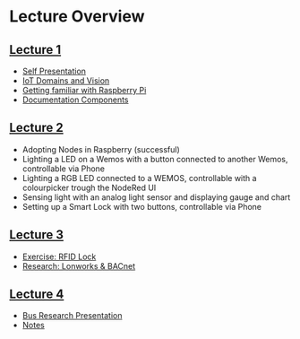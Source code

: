 # Lecture Overview
## [Lecture 1](./Lecture%201)
- [Self Presentation](https://github.com/AdaLollA/HnB-Automation/blob/develop/0%20-%20Introduction/whois/who%20is%20Lorenz.md)
- [IoT Domains and Vision](https://github.com/AdaLollA/HnB-Automation/blob/develop/1%20-%20Lecture/Lecture%20Lorenz/Lecture%201/bbt%20-%20siemens%20-%20bosch.md)
- [Getting familiar with Raspberry Pi](https://github.com/AdaLollA/HnB-Automation/blob/develop/1%20-%20Lecture/Lecture%20Lorenz/Lecture%201/hello%20world%20notes.md)
- [Documentation Components](https://github.com/AdaLollA/HnB-Automation/blob/develop/1%20-%20Lecture/Lecture%20Lorenz/Lecture%201/hello%20world%20notes.md)

## [Lecture 2](https://github.com/AdaLollA/HnB-Automation/tree/develop/1%20-%20Lecture/Lecture%20Iris/Lecture%202)
- Adopting Nodes in Raspberry (successful)
- Lighting a LED on a Wemos with a button connected to another Wemos, controllable via Phone
- Lighting a RGB LED connected to a WEMOS, controllable with a colourpicker trough the NodeRed UI
- Sensing light with an analog light sensor and displaying gauge and chart
- Setting up a Smart Lock with two buttons, controllable via Phone

## [Lecture 3](https://github.com/AdaLollA/HnB-Automation/tree/develop/1%20-%20Lecture/Lecture%20Alexander/Lecture%203)
- [Exercise: RFID Lock](https://github.com/AdaLollA/HnB-Automation/blob/develop/1%20-%20Lecture/Lecture%20Alexander/Lecture%203/ReadMe.md)
- [Research: Lonworks & BACnet](https://github.com/AdaLollA/HnB-Automation/blob/develop/1%20-%20Lecture/Bus%20%26%20Protocol%20Research.pdf)

## [Lecture 4](https://github.com/AdaLollA/HnB-Automation/tree/develop/1%20-%20Lecture/Lecture%20Iris/Lecture%204)
- [Bus Research Presentation](https://github.com/AdaLollA/HnB-Automation/blob/develop/1%20-%20Lecture/Bus%20%26%20Protocol%20Research.pdf)
- [Notes](https://github.com/AdaLollA/HnB-Automation/blob/develop/1%20-%20Lecture/Lecture%20Iris/Lecture%204/ReadMe.md)

